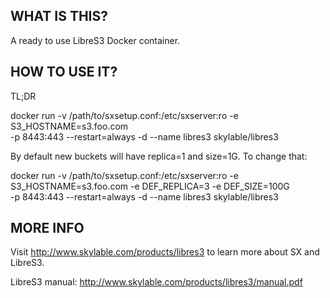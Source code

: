 ## WHAT IS THIS?

A ready to use LibreS3 Docker container.

## HOW TO USE IT?

TL;DR

   docker run -v /path/to/sxsetup.conf:/etc/sxserver:ro -e S3_HOSTNAME=s3.foo.com \
       -p 8443:443 --restart=always -d --name libres3 skylable/libres3

By default new buckets will have replica=1 and size=1G. To change that:

   docker run -v /path/to/sxsetup.conf:/etc/sxserver:ro -e S3_HOSTNAME=s3.foo.com -e DEF_REPLICA=3 -e DEF_SIZE=100G \
       -p 8443:443 --restart=always -d --name libres3 skylable/libres3

## MORE INFO

Visit http://www.skylable.com/products/libres3 to learn more about SX and LibreS3.

LibreS3 manual: http://www.skylable.com/products/libres3/manual.pdf


